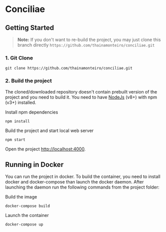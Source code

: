 # Conciliae

## Getting Started

> **Note:** If you don't want to re-build the project, you may just clone this branch directly  ```https://github.com/thainamonteiro/conciliae.git```

### 1.  Git Clone

```
git clone https://github.com/thainamonteiro/conciliae.git
```
### 2. Build the project

The cloned/downloaded repository doesn't contain prebuilt version of the project and you need to build it. You need to have [NodeJs](https://nodejs.org/en/) (v8+) with npm (v3+) installed.


Install npm dependencies 
```
npm install
```

Build the project and start local web server
```
npm start
```

Open the project [http://localhost:4000](http://localhost:4000).



## Running in Docker

You can run the project in docker. To build the container, you need to install docker and docker-compose than launch the docker daemon. After launching the daemon run the following commands from the project folder:

Build the image
```
docker-compose build
```

Launch the container
```
docker-compose up
```

